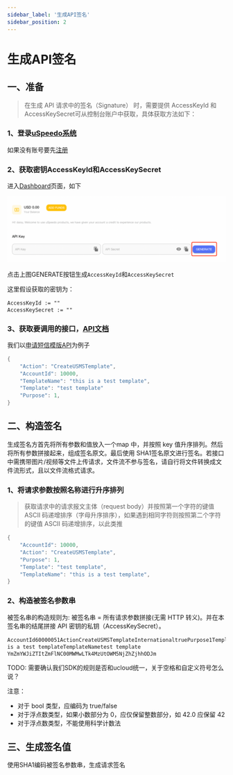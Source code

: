 ```yaml
---
sidebar_label: '生成API签名'
sidebar_position: 2
---
```


# 生成API签名

## 一、准备

> 在生成 API 请求中的签名（Signature） 时，需要提供 AccessKeyId 和 AccessKeySecret可从控制台账户中获取，具体获取方法如下：

### 1、登录[uSpeedo系统](https://console.uspeedo.com)

如果没有账号要先[注册](https://console.uspeedo.com/signin)

### 2、获取密钥AccessKeyId和AccessKeySecret

进入[Dashboard](https://console.uspeedo.com)页面，如下

![Key](/img/sdk/key.png)

点击上图GENERATE按钮生成`AccessKeyId`和`AccessKeySecret`

这里假设获取的密钥为：

```golang
AccessKeyId := ""
AccessKeySecret := ""
```

### 3、获取要调用的接口，[API文档](http://baidu.com)

我们以[申请短信模版API](http://uspeedo.page.ucloudadmin.com/api-doc/USMS/%E6%8E%A7%E5%88%B6%E5%8F%B0API/CreateUSMSTemplate.html)为例子

```go
{
    "Action": "CreateUSMSTemplate",
    "AccountId": 10000,
    "TemplateName": "this is a test template",
    "Template": "test template"
    "Purpose": 1,
}
```

## 二、构造签名

生成签名方首先将所有参数和值放入一个map 中，并按照 key 值升序排列。然后将所有参数拼接起来，组成签名原文。最后使用 SHA1签名原文进行签名。若接口中需携带图片/视频等文件上传请求，文件流不参与签名，请自行将文件转换成文件流形式，且以文件流格式请求。

### 1、将请求参数按照名称进行升序排列

> 获取请求中的请求报文主体（request body）并按照第一个字符的键值 ASCII 码递增排序（字母升序排序），如果遇到相同字符则按照第二个字符的键值 ASCII 码递增排序，以此类推

```go
{
    "AccountId": 10000,
    "Action": "CreateUSMSTemplate",
    "Purpose": 1,
    "Template": "test template",
    "TemplateName": "this is a test template",
}
```

### 2、构造被签名参数串

被签名串的构造规则为: 被签名串 = 所有请求参数拼接(无需 HTTP 转义)。并在本签名串的结尾拼接 API 密钥的私钥（AccessKeySecret）。

```
AccountId60000051ActionCreateUSMSTemplateInternationaltruePurpose1Templatethis is a test templateTemplateNametest template YmZmYWJiZTItZmFlNC00MWMwLTk4MzUtOWM5NjZhZjhhODJm
```

TODO: 需要确认我们SDK的规则是否和ucloud统一，关于空格和自定义符号怎么说？

注意：

- 对于 bool 类型，应编码为 true/false
- 对于浮点数类型，如果小数部分为 0，应仅保留整数部分，如 42.0 应保留 42
- 对于浮点数类型，不能使用科学计数法

## 三、生成签名值

使用SHA1编码被签名参数串，生成请求签名
